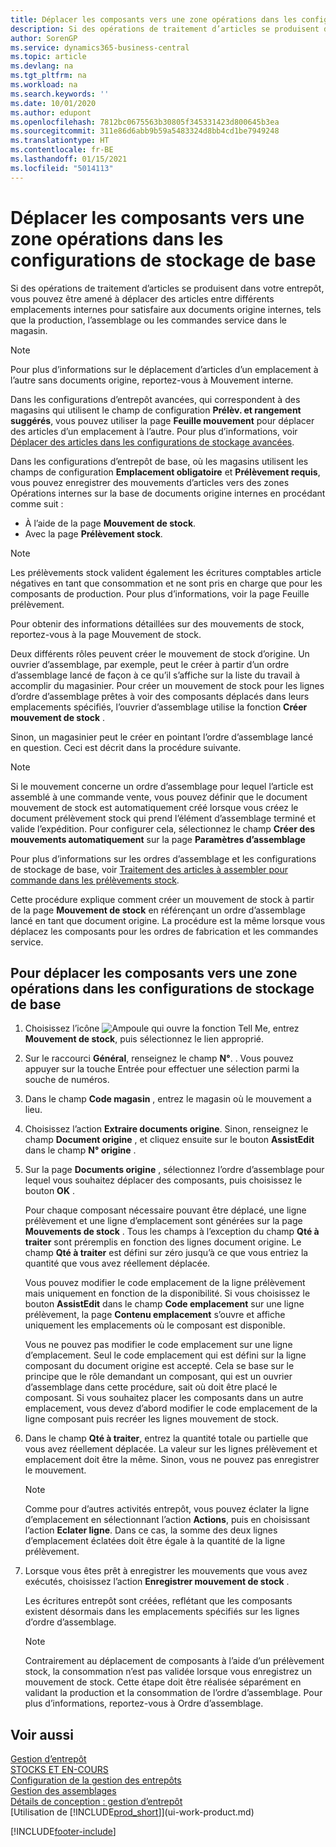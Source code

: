 ```yaml
---
title: Déplacer les composants vers une zone opérations dans les configurations de stockage de base
description: Si des opérations de traitement d’articles se produisent dans votre entrepôt, vous pouvez être amené à déplacer des articles entre différents emplacements internes pour satisfaire aux documents origine internes.
author: SorenGP
ms.service: dynamics365-business-central
ms.topic: article
ms.devlang: na
ms.tgt_pltfrm: na
ms.workload: na
ms.search.keywords: ''
ms.date: 10/01/2020
ms.author: edupont
ms.openlocfilehash: 7812bc0675563b30805f345331423d800645b3ea
ms.sourcegitcommit: 311e86d6abb9b59a5483324d8bb4cd1be7949248
ms.translationtype: HT
ms.contentlocale: fr-BE
ms.lasthandoff: 01/15/2021
ms.locfileid: "5014113"
---
```

# <a name="move-components-to-an-operation-area-in-basic-warehouse-configurations"></a>Déplacer les composants vers une zone opérations dans les configurations de stockage de base
Si des opérations de traitement d’articles se produisent dans votre entrepôt, vous pouvez être amené à déplacer des articles entre différents emplacements internes pour satisfaire aux documents origine internes, tels que la production, l’assemblage ou les commandes service dans le magasin.  

> [!NOTE]  
>  Pour plus d’informations sur le déplacement d’articles d’un emplacement à l’autre sans documents origine, reportez\-vous à Mouvement interne.  

Dans les configurations d’entrepôt avancées, qui correspondent à des magasins qui utilisent le champ de configuration **Prélèv. et rangement suggérés**, vous pouvez utiliser la page **Feuille mouvement** pour déplacer des articles d’un emplacement à l’autre. Pour plus d’informations, voir [Déplacer des articles dans les configurations de stockage avancées](warehouse-how-to-move-items-in-advanced-warehousing.md).  

Dans les configurations d’entrepôt de base, où les magasins utilisent les champs de configuration **Emplacement obligatoire** et **Prélèvement requis**, vous pouvez enregistrer des mouvements d’articles vers des zones Opérations internes sur la base de documents origine internes en procédant comme suit :  

-   À l’aide de la page **Mouvement de stock**.  
-   Avec la page **Prélèvement stock**.  

> [!NOTE]  
>  Les prélèvements stock valident également les écritures comptables article négatives en tant que consommation et ne sont pris en charge que pour les composants de production. Pour plus d’informations, voir la page Feuille prélèvement.  

Pour obtenir des informations détaillées sur des mouvements de stock, reportez-vous à la page Mouvement de stock.  

Deux différents rôles peuvent créer le mouvement de stock d’origine. Un ouvrier d’assemblage, par exemple, peut le créer à partir d’un ordre d’assemblage lancé de façon à ce qu’il s’affiche sur la liste du travail à accomplir du magasinier. Pour créer un mouvement de stock pour les lignes d’ordre d’assemblage prêtes à voir des composants déplacés dans leurs emplacements spécifiés, l’ouvrier d’assemblage utilise la fonction **Créer mouvement de stock** .  

Sinon, un magasinier peut le créer en pointant l’ordre d’assemblage lancé en question. Ceci est décrit dans la procédure suivante.  

> [!NOTE]  
>  Si le mouvement concerne un ordre d’assemblage pour lequel l’article est assemblé à une commande vente, vous pouvez définir que le document mouvement de stock est automatiquement créé lorsque vous créez le document prélèvement stock qui prend l’élément d’assemblage terminé et valide l’expédition. Pour configurer cela, sélectionnez le champ **Créer des mouvements automatiquement** sur la page **Paramètres d’assemblage**  
>   
>  Pour plus d’informations sur les ordres d’assemblage et les configurations de stockage de base, voir [Traitement des articles à assembler pour commande dans les prélèvements stock](warehouse-how-to-pick-for-production.md#handling-assemble-to-order-items-with-inventory-picks).  

Cette procédure explique comment créer un mouvement de stock à partir de la page **Mouvement de stock** en référençant un ordre d’assemblage lancé en tant que document origine. La procédure est la même lorsque vous déplacez les composants pour les ordres de fabrication et les commandes service.  

## <a name="to-move-components-to-an-operation-area-in-basic-warehouse-configurations"></a>Pour déplacer les composants vers une zone opérations dans les configurations de stockage de base  
1.  Choisissez l’icône ![Ampoule qui ouvre la fonction Tell Me](media/ui-search/search_small.png "Dites-moi ce que vous voulez faire"), entrez **Mouvement de stock**, puis sélectionnez le lien approprié.  
2.  Sur le raccourci **Général**, renseignez le champ **N°**. . Vous pouvez appuyer sur la touche Entrée pour effectuer une sélection parmi la souche de numéros.  
3.  Dans le champ **Code magasin** , entrez le magasin où le mouvement a lieu.  
4.  Choisissez l’action **Extraire documents origine**. Sinon, renseignez le champ **Document origine** , et cliquez ensuite sur le bouton **AssistEdit** dans le champ **N° origine** .  
5.  Sur la page **Documents origine** , sélectionnez l’ordre d’assemblage pour lequel vous souhaitez déplacer des composants, puis choisissez le bouton **OK** .  

    Pour chaque composant nécessaire pouvant être déplacé, une ligne prélèvement et une ligne d’emplacement sont générées sur la page **Mouvements de stock** . Tous les champs à l’exception du champ **Qté à traiter** sont préremplis en fonction des lignes document origine. Le champ **Qté à traiter** est défini sur zéro jusqu’à ce que vous entriez la quantité que vous avez réellement déplacée.  

    Vous pouvez modifier le code emplacement de la ligne prélèvement mais uniquement en fonction de la disponibilité. Si vous choisissez le bouton **AssistEdit** dans le champ **Code emplacement** sur une ligne prélèvement, la page **Contenu emplacement** s’ouvre et affiche uniquement les emplacements où le composant est disponible.  

    Vous ne pouvez pas modifier le code emplacement sur une ligne d’emplacement. Seul le code emplacement qui est défini sur la ligne composant du document origine est accepté. Cela se base sur le principe que le rôle demandant un composant, qui est un ouvrier d’assemblage dans cette procédure, sait où doit être placé le composant. Si vous souhaitez placer les composants dans un autre emplacement, vous devez d’abord modifier le code emplacement de la ligne composant puis recréer les lignes mouvement de stock.  
6.  Dans le champ **Qté à traiter**, entrez la quantité totale ou partielle que vous avez réellement déplacée. La valeur sur les lignes prélèvement et emplacement doit être la même. Sinon, vous ne pouvez pas enregistrer le mouvement.  

    > [!NOTE]  
    >  Comme pour d’autres activités entrepôt, vous pouvez éclater la ligne d’emplacement en sélectionnant l’action **Actions**, puis en choisissant l’action **Eclater ligne**. Dans ce cas, la somme des deux lignes d’emplacement éclatées doit être égale à la quantité de la ligne prélèvement.  

7.  Lorsque vous êtes prêt à enregistrer les mouvements que vous avez exécutés, choisissez l’action **Enregistrer mouvement de stock** .  

    Les écritures entrepôt sont créées, reflétant que les composants existent désormais dans les emplacements spécifiés sur les lignes d’ordre d’assemblage.  

    > [!NOTE]  
    >  Contrairement au déplacement de composants à l’aide d’un prélèvement stock, la consommation n’est pas validée lorsque vous enregistrez un mouvement de stock. Cette étape doit être réalisée séparément en validant la production et la consommation de l’ordre d’assemblage. Pour plus d’informations, reportez\-vous à Ordre d’assemblage.  

## <a name="see-also"></a>Voir aussi  
[Gestion d’entrepôt](warehouse-manage-warehouse.md)  
[STOCKS ET EN-COURS](inventory-manage-inventory.md)  
[Configuration de la gestion des entrepôts](warehouse-setup-warehouse.md)     
[Gestion des assemblages](assembly-assemble-items.md)    
[Détails de conception : gestion d’entrepôt](design-details-warehouse-management.md)  
[Utilisation de [!INCLUDE[prod_short](includes/prod_short.md)]](ui-work-product.md)


[!INCLUDE[footer-include](includes/footer-banner.md)]